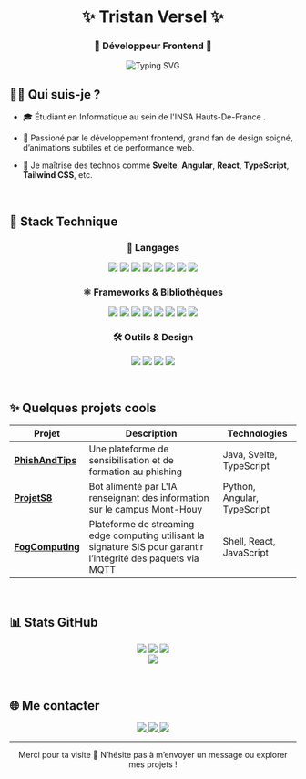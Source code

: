 <h1 align="center">✨ Tristan Versel ✨</h1>
<h3 align="center">🎨  Développeur Frontend  🎨</h3>

<p align="center">
  <img src="https://readme-typing-svg.demolab.com?font=Fira+Code&size=22&pause=1000&center=true&vCenter=true&width=435&lines=Frontend+Developer;UI%2FUX+Lover;Pixel-Perfect+Craftsman;Always+learning+something+new!" alt="Typing SVG" />
</p>


## 🙋‍♂️ Qui suis-je ?
* 🎓 Étudiant en Informatique au sein de l'INSA Hauts-De-France .

* 🎨 Passioné par le développement frontend, grand fan de design soigné, d’animations subtiles et de performance web.

* 🚀 Je maîtrise des technos comme **Svelte**, **Angular**, **React**, **TypeScript**, **Tailwind CSS**, etc.

<br> 

## 🧰 Stack Technique
<h3 align="center">📝 Langages</h3>
<p align="center">
  <img src="https://img.shields.io/badge/typescript-%23007ACC.svg?style=for-the-badge&logo=typescript&logoColor=white" />
  <img src="https://img.shields.io/badge/javascript-%23F7DF1E.svg?style=for-the-badge&logo=javascript&logoColor=black" />
  <img src="https://img.shields.io/badge/html5-%23E34F26.svg?style=for-the-badge&logo=html5&logoColor=white" />
  <img src="https://img.shields.io/badge/css3-%231572B6.svg?style=for-the-badge&logo=css3&logoColor=white" />
  <img src="https://img.shields.io/badge/java-%23ED8B00.svg?style=for-the-badge&logo=java&logoColor=white" />
  <img src="https://img.shields.io/badge/python-%233776AB.svg?style=for-the-badge&logo=python&logoColor=white" />
  <img src="https://img.shields.io/badge/c-%2300599C.svg?style=for-the-badge&logo=c&logoColor=white" />
  <img src="https://img.shields.io/badge/mysql-%2300f.svg?style=for-the-badge&logo=mysql&logoColor=white" />
</p>

<h3 align="center">⚛️ Frameworks & Bibliothèques</h3>
<p align="center">
  <img src="https://img.shields.io/badge/react-%2320232a.svg?style=for-the-badge&logo=react&logoColor=%2361DAFB" />
  <img src="https://img.shields.io/badge/svelte-%23FF3E00.svg?style=for-the-badge&logo=svelte&logoColor=white" />
  <img src="https://img.shields.io/badge/angular-%23DD0031.svg?style=for-the-badge&logo=angular&logoColor=white" />
  <img src="https://img.shields.io/badge/tailwindcss-%2338B2AC.svg?style=for-the-badge&logo=tailwind-css&logoColor=white" />
  <img src="https://img.shields.io/badge/framer%20motion-%23000000.svg?style=for-the-badge&logo=framer&logoColor=white" />
  <img src="https://img.shields.io/badge/bootstrap-%23563D7C.svg?style=for-the-badge&logo=bootstrap&logoColor=white" />
  <img src="https://img.shields.io/badge/flutter-%2302569B.svg?style=for-the-badge&logo=flutter&logoColor=white" />
  <img src="https://img.shields.io/badge/react_native-%2300D8FF.svg?style=for-the-badge&logo=react&logoColor=white" />
</p>

<h3 align="center">🛠️ Outils & Design</h3>
<p align="center">
  <img src="https://img.shields.io/badge/figma-%23F24E1E.svg?style=for-the-badge&logo=figma&logoColor=white" />
  <img src="https://img.shields.io/badge/docker-%230db7ed.svg?style=for-the-badge&logo=docker&logoColor=white" />
  <img src="https://img.shields.io/badge/git-%23F05033.svg?style=for-the-badge&logo=git&logoColor=white" />
  <img src="https://img.shields.io/badge/github-%23121011.svg?style=for-the-badge&logo=github&logoColor=white" />
</p>





<br/>  

## ✨ Quelques projets cools
| Projet | Description | Technologies |
|--------|-------------|--------------|
| **<a href="https://github.com/maximezim/PhishAndTips">PhishAndTips</a>** | Une plateforme de sensibilisation et de formation au phishing | Java, Svelte, TypeScript |
| **<a href="https://github.com/f7ed0/ProjetS8">ProjetS8</a>** | Bot alimenté par L'IA renseignant des information sur le campus Mont-Houy | Python, Angular, TypeScript |
| **<a href="https://github.com/f7ed0/fog_computing">FogComputing</a>** | Plateforme de streaming edge computing utilisant la signature SIS pour garantir l’intégrité des paquets via MQTT | Shell, React, JavaScript |

<br> 

## 📊 Stats GitHub
<div align="center">
  
![](https://github-readme-stats.vercel.app/api?username=tristanversel&hide_border=false&include_all_commits=true&count_private=true)
![](https://nirzak-streak-stats.vercel.app/?user=tristanversel&hide_border=false)
![](https://github-contributor-stats.vercel.app/api?username=tristanversel&limit=5&combine_all_yearly_contributions=true)<br>
![](https://github-readme-stats.vercel.app/api/top-langs/?username=tristanversel&hide_border=false&include_all_commits=true&count_private=true&layout=compact)

</div>

<br>

## 🌐 Me contacter

<div align="center">
  <a href="mailto:verseltristan@gmail.com">
    <img src="https://img.shields.io/badge/-Email-D14836?style=for-the-badge&logo=gmail&logoColor=white" />
  </a>
  <a href="https://www.linkedin.com/in/tristan-versel-194161210/?originalSubdomain=fr">
    <img src="https://img.shields.io/badge/-LinkedIn-0077B5?style=for-the-badge&logo=linkedin&logoColor=white" />
  </a>
  <a href="https://helyt.eu">
    <img src="https://img.shields.io/badge/-Portfolio-FE7A16?style=for-the-badge&logo=react&logoColor=white" />
  </a>
</div>

---

<p align="center">
  Merci pour ta visite 👋 N’hésite pas à m’envoyer un message ou explorer mes projets !
</p>
